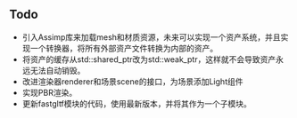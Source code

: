 ## Todo
* 引入Assimp库来加载mesh和材质资源，未来可以实现一个资产系统，并且实现一个转换器，将所有外部资产文件转换为内部的资产。
* 将资产的缓存从std::shared_ptr改为std::weak_ptr，这样就不会导致资产永远无法自动销毁。
* 改进渲染器renderer和场景scene的接口，为场景添加Light组件
* 实现PBR渲染。
* 更新fastgltf模块的代码，使用最新版本，并将其作为一个子模块。